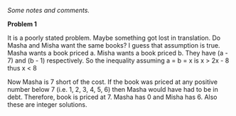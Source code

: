_Some notes and comments._

**Problem 1**

It is a poorly stated problem. Maybe something got lost in translation. Do Masha and Misha want the same books? I guess that assumption is true.
Masha wants a book priced a. Misha wants a book priced b. They have (a - 7) and (b - 1) respectively.
So the inequality assuming a = b = x is
x > 2x - 8
thus
x < 8

Now Masha is 7 short of the cost. If the book was priced at any positive number below 7 (i.e. 1, 2, 3, 4, 5, 6) then Masha would have had to be in debt.
Therefore, book is priced at 7. Masha has 0 and Misha has 6.
Also these are integer solutions.
